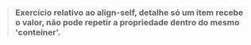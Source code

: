 > ### Exercício relativo ao align-self, detalhe só um item recebe o valor, não pode repetir a propriedade dentro do mesmo 'conteiner'.